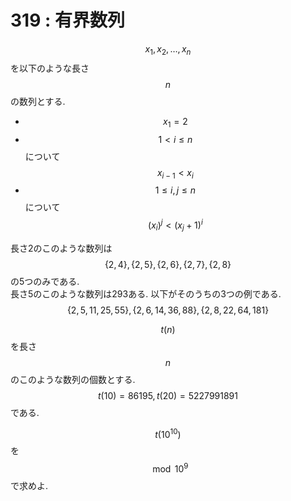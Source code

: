 # 319 : 有界数列

$$x_1, x_2, \dots, x_n$$を以下のような長さ$$n$$の数列とする.

* $$x_1 = 2$$
* $$1 < i \leq n$$について$$x_{i-1} < x_i$$
* $$1 \leq i,j \leq n$$について$$(x_i)^j < (x_j+1)^i$$

長さ2のこのような数列は$$\{2,4\}, \{2,5\}, \{2,6\}, \{2,7\}, \{2,8\}$$の5つのみである.\
長さ5のこのような数列は293ある. 以下がそのうちの3つの例である.\
$$\{2,5,11,25,55\}, \{2,6,14,36,88\}, \{2,8,22,64,181\}$$

$$t(n)$$を長さ$$n$$のこのような数列の個数とする.\
$$t(10) = 86195, t(20) = 5227991891$$である.

$$t(10^{10})$$を$$\mod 10^9$$で求めよ.
